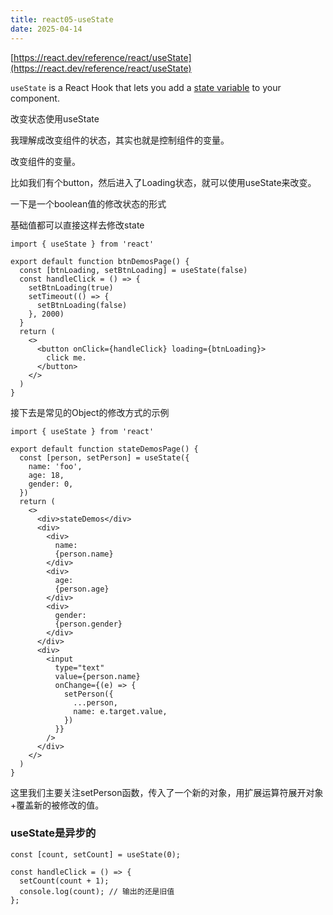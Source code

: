 ```yaml
---
title: react05-useState
date: 2025-04-14
---
```

[https://react.dev/reference/react/useState](https://react.dev/reference/react/useState)

`useState` is a React Hook that lets you add a [state variable](https://react.dev/learn/state-a-components-memory) to your component.

改变状态使用useState

我理解成改变组件的状态，其实也就是控制组件的变量。

改变组件的变量。

比如我们有个button，然后进入了Loading状态，就可以使用useState来改变。

一下是一个boolean值的修改状态的形式

基础值都可以直接这样去修改state


```tsx
import { useState } from 'react'

export default function btnDemosPage() {
  const [btnLoading, setBtnLoading] = useState(false)
  const handleClick = () => {
    setBtnLoading(true)
    setTimeout(() => {
      setBtnLoading(false)
    }, 2000)
  }
  return (
    <>
      <button onClick={handleClick} loading={btnLoading}>
        click me.
      </button>
    </>
  )
}

```

接下去是常见的Object的修改方式的示例

```tsx
import { useState } from 'react'  
  
export default function stateDemosPage() {  
  const [person, setPerson] = useState({  
    name: 'foo',  
    age: 18,  
    gender: 0,  
  })  
  return (  
    <>  
      <div>stateDemos</div>  
      <div>  
        <div>  
          name:  
          {person.name}  
        </div>  
        <div>  
          age:  
          {person.age}  
        </div>  
        <div>  
          gender:  
          {person.gender}  
        </div>  
      </div>  
      <div>  
        <input  
          type="text"  
          value={person.name}  
          onChange={(e) => {  
            setPerson({  
              ...person,  
              name: e.target.value,  
            })  
          }}  
        />  
      </div>  
    </>  
  )  
}
```

这里我们主要关注setPerson函数，传入了一个新的对象，用扩展运算符展开对象+覆盖新的被修改的值。


### useState是异步的

```tsx
const [count, setCount] = useState(0);

const handleClick = () => {
  setCount(count + 1);
  console.log(count); // 输出的还是旧值
};
```